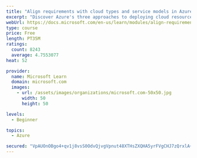 ```yaml
---
title: "Align requirements with cloud types and service models in Azure"
excerpt: "Discover Azure's three approaches to deploying cloud resources -- public, private, and hybrid -- and learn the difference each makes in your Azure services."
webUrl: https://docs.microsoft.com/en-us/learn/modules/align-requirements-in-azure/
type: course
price: Free
length: PT35M
ratings:
  count: 8243
  average: 4.7553077
heat: 52

provider:
  name: Microsoft Learn
  domain: microsoft.com
  images:
    - url: /assets/images/organizations/microsoft.com-50x50.jpg
      width: 50
      height: 50

levels:
  - Beginner

topics:
  - Azure

secured: "VpAUOnOBgo4+qv1j8vsS0OdvQjvgVpnut48XTHsZXQHA5yrFVgCHJ7zQrxlA+C4Tnf1Mvk0cpXgY5dMa+yZVDY1BsvgxZMeZ2xaJczRY3MfWAPpI28cq90e6J6r68BjlJ08elwBCvh8QcQyClQgB2n3LJG1+yj4O6wbxehmdmcntKYNKal62eNKBchx2XeKxiGAKhLGKdcQaJDdwzNAcZhRI253OSQy3/6VAOMdUSgvZ8JbLFPmE1Ml3NmgV6nUsmWXPVkj/xqzWjKt5zbuKkxNnDnagQfVzw0Kp1ZuSJyPxVVHEROPmUBgdMX1KyrCIZAE1JgxkbyjQIu96/ns+uh7MaQk72M/8DvbyYu+tIcwqsqMryiYBe7pCxG/E0f4QlBZ1ZBstWFPJM+uNbfFsB1ARzdkYP+Gx1oK7Kg4GtD4=;pMkAlRjeXy4VBzWKrzjJ1Q=="
---
```


